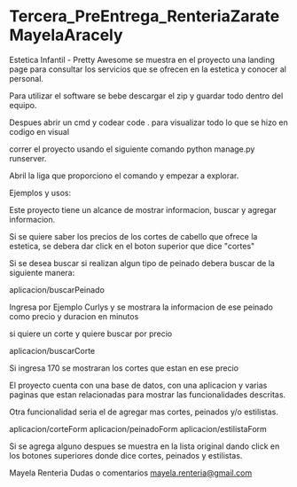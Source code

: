 # Tercera_PreEntrega_RenteriaZarateMayelaAracely

Estetica Infantil - Pretty Awesome se muestra en el proyecto una landing page para consultar los servicios que se ofrecen en la estetica y conocer al personal.

Para utilizar el software se bebe descargar el zip y guardar todo dentro del equipo.

Despues abrir un cmd y codear code . para visualizar todo lo que se hizo en codigo en visual

correr el proyecto usando el siguiente comando python manage.py runserver.

Abril la liga que proporciono el comando y empezar a explorar.

Ejemplos y usos:

Este proyecto tiene un alcance de mostrar informacion, buscar y agregar informacion.

Si se quiere saber los precios de los cortes de cabello que ofrece la estetica, se debera dar click en el boton superior que dice "cortes"

Si se desea buscar si realizan algun tipo de peinado debera buscar de la siguiente manera:

aplicacion/buscarPeinado

Ingresa por Ejemplo Curlys y se mostrara la informacion de ese peinado como precio y duracion en minutos

si quiere un corte y quiere buscar por precio

aplicacion/buscarCorte

Si ingresa 170 se mostraran los cortes que estan en ese precio

El proyecto cuenta con una base de datos, con una aplicacion y varias paginas que estan relacionadas para mostrar las funcionalidades descritas.

Otra funcionalidad seria el de agregar mas cortes, peinados y/o estilistas.

aplicacion/corteForm aplicacion/peinadoForm aplicacion/estilistaForm

Si se agrega alguno despues se muestra en la lista original dando click en los botones superiores donde dice cortes, peinados y estilistas.

Mayela Renteria Dudas o comentarios mayela.renteria@gmail.com
